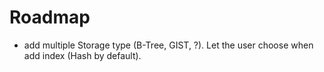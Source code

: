 # Roadmap

- add multiple Storage type (B-Tree, GIST, ?). Let the user choose when add index (Hash by default).
